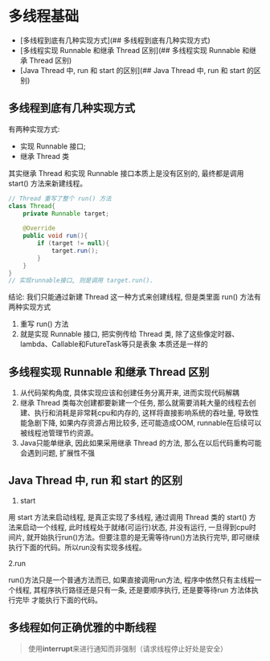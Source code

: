 # 多线程基础

* [多线程到底有几种实现方式](## 多线程到底有几种实现方式)
* [多线程实现 Runnable 和继承 Thread 区别](## 多线程实现 Runnable 和继承 Thread 区别)
* [Java Thread 中, run 和 start 的区别](## Java Thread 中, run 和 start 的区别)

## 多线程到底有几种实现方式

有两种实现方式:

- 实现 Runnable 接口;
- 继承 Thread 类

其实继承 Thread 和实现 Runnable 接口本质上是没有区别的, 最终都是调用 start() 方法来新建线程。

```java
// Thread 重写了整个 run() 方法
class Thread{
    private Runnable target;
    
    @Override
    public void run(){
        if (target != null){
            target.run();
        }
    }
}
// 实现runnable接口, 则是调用 target.run().
```

结论: 我们只能通过新建 Thread 这一种方式来创建线程, 但是类里面 run() 方法有两种实现方式
1. 重写 run() 方法
2. 就是实现 Runnable 接口, 把实例传给 Thread 类, 除了这些像定时器、lambda、Callable和FutureTask等只是表象 本质还是一样的

## 多线程实现 Runnable 和继承 Thread 区别

1. 从代码架构角度, 具体实现应该和创建任务分离开来, 进而实现代码解耦
2. 继承 Thread 类每次创建都要新建一个任务, 那么就需要消耗大量的线程去创建、执行和消耗是非常耗cpu和内存的, 这样将直接影响系统的吞吐量, 
导致性能急剧下降, 如果内存资源占用比较多, 还可能造成OOM, runnable在后续可以被线程池管理节约资源。
3. Java只能单继承, 因此如果采用继承 Thread 的方法, 那么在以后代码重构可能会遇到问题, 扩展性不强

## Java Thread 中, run 和 start 的区别

1. start

用 start 方法来启动线程, 是真正实现了多线程, 通过调用 Thread 类的 start() 方法来启动一个线程, 此时线程处于就绪(可运行)状态, 并没有运行,
一旦得到cpu时间片, 就开始执行run()方法。但要注意的是无需等待run()方法执行完毕, 即可继续执行下面的代码。所以run没有实现多线程。

2.run

run()方法只是一个普通方法而已, 如果直接调用run方法, 程序中依然只有主线程一个线程, 其程序执行路径还是只有一条, 还是要顺序执行, 还是要等待run
方法体执行完毕 才能执行下面的代码。

## 多线程如何正确优雅的中断线程

>使用**interrupt**来进行通知而非强制（请求线程停止好处是安全）